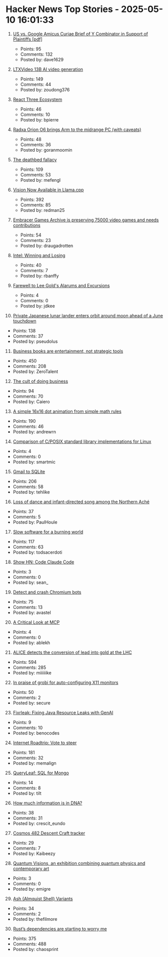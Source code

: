 # Hacker News Top Stories - 2025-05-10 16:01:33

1. [US vs. Google Amicus Curiae Brief of Y Combinator in Support of Plaintiffs [pdf]](https://storage.courtlistener.com/recap/gov.uscourts.dcd.223205/gov.uscourts.dcd.223205.1300.1.pdf)
   - Points: 95
   - Comments: 132
   - Posted by: dave1629

2. [LTXVideo 13B AI video generation](https://ltxv.video/)
   - Points: 149
   - Comments: 44
   - Posted by: zoudong376

3. [React Three Ecosystem](https://www.react-three.org/)
   - Points: 46
   - Comments: 10
   - Posted by: bpierre

4. [Radxa Orion O6 brings Arm to the midrange PC (with caveats)](https://www.jeffgeerling.com/blog/2025/radxa-orion-o6-brings-arm-midrange-pc)
   - Points: 48
   - Comments: 36
   - Posted by: goranmoomin

5. [The deathbed fallacy](https://www.hjorthjort.xyz/2018/02/21/the-deathbed-fallacy.html)
   - Points: 109
   - Comments: 53
   - Posted by: mefengl

6. [Vision Now Available in Llama.cpp](https://github.com/ggml-org/llama.cpp/blob/master/docs/multimodal.md)
   - Points: 392
   - Comments: 85
   - Posted by: redman25

7. [Embracer Games Archive is preserving 75000 video games and needs contributions](https://embracergamesarchive.com/)
   - Points: 54
   - Comments: 23
   - Posted by: draugadrotten

8. [Intel: Winning and Losing](https://www.abortretry.fail/p/intel-winning-and-losing)
   - Points: 40
   - Comments: 7
   - Posted by: rbanffy

9. [Farewell to Lee Gold's Alarums and Excursions](https://www.chaosium.com/blogout-of-the-suitcase-54-farewell-to-lee-golds-alarums-excursions/)
   - Points: 4
   - Comments: 0
   - Posted by: jdkee

10. [Private Japanese lunar lander enters orbit around moon ahead of a June touchdown](https://phys.org/news/2025-05-private-japanese-lunar-lander-orbit.html)
   - Points: 138
   - Comments: 37
   - Posted by: pseudolus

11. [Business books are entertainment, not strategic tools](https://theorthagonist.substack.com/p/why-reading-business-books-is-a-waste)
   - Points: 450
   - Comments: 208
   - Posted by: ZeroTalent

12. [The cult of doing business](https://www.commonwealmagazine.org/calvert-work-entrepreneur-ethic-baker-review-job)
   - Points: 94
   - Comments: 70
   - Posted by: Caiero

13. [A simple 16x16 dot animation from simple math rules](https://tixy.land)
   - Points: 190
   - Comments: 46
   - Posted by: andrewrn

14. [Comparison of C/POSIX standard library implementations for Linux](https://www.etalabs.net/compare_libcs.html)
   - Points: 4
   - Comments: 0
   - Posted by: smartmic

15. [Gmail to SQLite](https://github.com/marcboeker/gmail-to-sqlite)
   - Points: 206
   - Comments: 58
   - Posted by: tehlike

16. [Loss of dance and infant-directed song among the Northern Aché](https://www.cell.com/current-biology/fulltext/S0960-9822(25)00447-6)
   - Points: 37
   - Comments: 5
   - Posted by: PaulHoule

17. [Slow software for a burning world](https://bonfirenetworks.org/posts/slow_software_for_a_burning_world/)
   - Points: 117
   - Comments: 63
   - Posted by: todsacerdoti

18. [Show HN: Code Claude Code](https://github.com/RVCA212/codesys)
   - Points: 3
   - Comments: 0
   - Posted by: sean_

19. [Detect and crash Chromium bots](https://blog.castle.io/detect-and-crash-chromium-bots-with-one-weird-trick-bots-hate-it/)
   - Points: 75
   - Comments: 13
   - Posted by: avastel

20. [A Critical Look at MCP](https://raz.sh/blog/2025-05-02_a_critical_look_at_mcp)
   - Points: 4
   - Comments: 0
   - Posted by: ablekh

21. [ALICE detects the conversion of lead into gold at the LHC](https://www.home.cern/news/news/physics/alice-detects-conversion-lead-gold-lhc)
   - Points: 594
   - Comments: 285
   - Posted by: miiiiiike

22. [In praise of grobi for auto-configuring X11 monitors](https://michael.stapelberg.ch/posts/2025-05-10-grobi-x11-monitor-autoconfig/)
   - Points: 50
   - Comments: 2
   - Posted by: secure

23. [Fixrleak: Fixing Java Resource Leaks with GenAI](https://www.uber.com/en-IL/blog/fixrleak-fixing-java-resource-leaks-with-genai/)
   - Points: 9
   - Comments: 10
   - Posted by: benocodes

24. [Internet Roadtrip: Vote to steer](https://neal.fun/internet-roadtrip/)
   - Points: 181
   - Comments: 32
   - Posted by: memalign

25. [QueryLeaf: SQL for Mongo](https://github.com/beekeeper-studio/queryleaf)
   - Points: 14
   - Comments: 8
   - Posted by: tilt

26. [How much information is in DNA?](https://dynomight.substack.com/p/dna)
   - Points: 38
   - Comments: 31
   - Posted by: crescit_eundo

27. [Cosmos 482 Descent Craft tracker](http://astria.tacc.utexas.edu/AstriaGraph/)
   - Points: 29
   - Comments: 7
   - Posted by: Kaibeezy

28. [Quantum Visions, an exhibition combining quantum physics and contemporary art](https://www.tabakalera.eus/en/visiones-cuanticas/)
   - Points: 3
   - Comments: 0
   - Posted by: emigre

29. [Ash (Almquist Shell) Variants](https://www.in-ulm.de/~mascheck/various/ash/)
   - Points: 34
   - Comments: 2
   - Posted by: thefilmore

30. [Rust’s dependencies are starting to worry me](https://vincents.dev/blog/rust-dependencies-scare-me/?)
   - Points: 375
   - Comments: 488
   - Posted by: chaosprint

